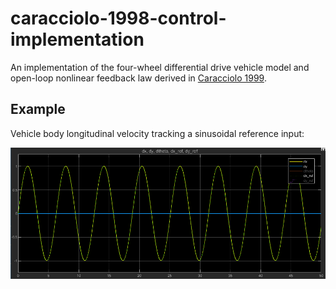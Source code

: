 # caracciolo-1998-control-implementation
An implementation of the four-wheel differential drive vehicle model and open-loop nonlinear feedback law derived in [Caracciolo 1999](https://doi.org/10.1109/ROBOT.1999.773994).

## Example
Vehicle body longitudinal velocity tracking a sinusoidal reference input:

![](img/sine-input.png)
